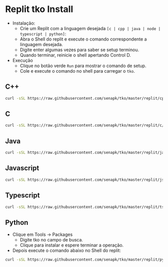 # Replit tko Install

- Instalação:
  - Crie um Replit com a linguagem desejada `[c | cpp | java | node | typescript | python]`:
  - Abra o Shell do replit e execute o comando correspondente a linguagem desejada.
  - Digite enter algumas vezes para saber se setup terminou.
  - Quando terminar, reinicie o shell apertando Control D.
- Execução
  - Clique no botão verde `Run` para mostrar o comando de setup.
  - Cole e execute o comando no shell para carregar o `tko`.

## C++

```bash
curl -sSL https://raw.githubusercontent.com/senapk/tko/master/replit/cpp/update.sh | bash
```

## C

```bash
curl -sSL https://raw.githubusercontent.com/senapk/tko/master/replit/c/update.sh | bash
```

## Java

```bash
curl -sSL https://raw.githubusercontent.com/senapk/tko/master/replit/java/update.sh | bash
```

## Javascript

```bash
curl -sSL https://raw.githubusercontent.com/senapk/tko/master/replit/js/update.sh | bash
```

## Typescript

```bash
curl -sSL https://raw.githubusercontent.com/senapk/tko/master/replit/ts/update.sh | bash
```

## Python

- Clique em Tools -> Packages
  - Digite tko no campo de busca.
  - Clique para instalar e espere terminar a operação.
- Depois execute o comando abaixo no Shell do replit:

```bash
curl -sSL https://raw.githubusercontent.com/senapk/tko/master/replit/py/update.sh | bash
```
